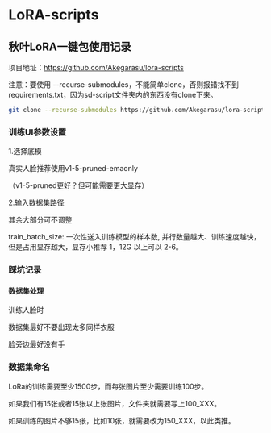# LoRA-scripts
## 秋叶LoRA一键包使用记录

项目地址：https://github.com/Akegarasu/lora-scripts

注意：要使用 --recurse-submodules，不能简单clone，否则报错找不到requirements.txt，因为sd-script文件夹内的东西没有clone下来。
```sh
git clone --recurse-submodules https://github.com/Akegarasu/lora-scripts
```
### 训练UI参数设置

1.选择底模

真实人脸推荐使用v1-5-pruned-emaonly 

（v1-5-pruned更好？但可能需要更大显存）

2.输入数据集路径

其余大部分可不调整

train_batch_size: 一次性送入训练模型的样本数, 并行数量越大、训练速度越快，但是占用显存越大，显存小推荐 1，12G 以上可以 2-6。

### 踩坑记录

#### 数据集处理
训练人脸时

数据集最好不要出现太多同样衣服

脸旁边最好没有手

### 数据集命名
LoRa的训练需要至少1500步，而每张图片至少需要训练100步。

如果我们有15张或者15张以上张图片，文件夹就需要写上100_XXX。

如果训练的图片不够15张，比如10张，就需要改为150_XXX，以此类推。
